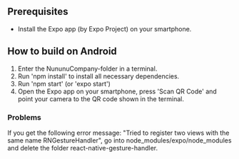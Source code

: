 ## Prerequisites
* Install the Expo app (by Expo Project) on your smartphone. 

## How to build on Android
1. Enter the NununuCompany-folder in a terminal.
2. Run 'npm install' to install all necessary dependencies.
3. Run 'npm start' (or 'expo start')
4. Open the Expo app on your smartphone, press 'Scan QR Code' and point your camera to the QR code shown in the terminal.

### Problems
If you get the following error message: "Tried to register two views with the same name RNGestureHandler", 
go into node_modules/expo/node_modules and delete the folder react-native-gesture-handler.
